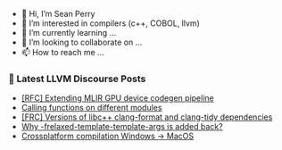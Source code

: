 - 👋 Hi, I’m Sean Perry
- 👀 I’m interested in compilers (c++, COBOL, llvm)
- 🌱 I’m currently learning ...
- 💞️ I’m looking to collaborate on ...
- 📫 How to reach me ...

<!---
s66perry/s66perry is a ✨ special ✨ repository because its `README.md` (this file) appears on your GitHub profile.
You can click the Preview link to take a look at your changes.
--->
### 📕 Latest LLVM Discourse Posts

<!-- DISCOURSE-LLVM:START -->
- [[RFC] Extending MLIR GPU device codegen pipeline](https://discourse.llvm.org/t/rfc-extending-mlir-gpu-device-codegen-pipeline/70199?page=2#post_37)
- [Calling functions on different modules](https://discourse.llvm.org/t/calling-functions-on-different-modules/3317#post_7)
- [[FRC] Versions of libc++ clang-format and clang-tidy dependencies](https://discourse.llvm.org/t/frc-versions-of-libc-clang-format-and-clang-tidy-dependencies/70953#post_2)
- [Why -frelaxed-template-template-args is added back?](https://discourse.llvm.org/t/why-frelaxed-template-template-args-is-added-back/65727#post_4)
- [Crossplatform compilation Windows -&gt; MacOS](https://discourse.llvm.org/t/crossplatform-compilation-windows-macos/69681#post_3)
<!-- DISCOURSE-LLVM:END -->
